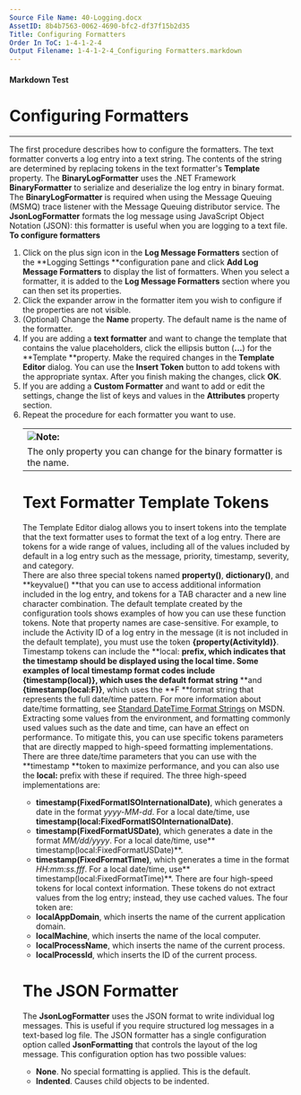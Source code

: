 ```yaml
---
Source File Name: 40-Logging.docx
AssetID: 8b4b7563-0062-4690-bfc2-df37f15b2d35
Title: Configuring Formatters
Order In ToC: 1-4-1-2-4
Output Filename: 1-4-1-2-4_Configuring Formatters.markdown
---
```


#### Markdown Test ####
# Configuring Formatters #
----------

The first procedure describes how to configure the formatters. The text formatter converts a log entry into a text string. The contents of the string are determined by replacing tokens in the text formatter's **Template** property. The **BinaryLogFormatter** uses the .NET Framework **BinaryFormatter** to serialize and deserialize the log entry in binary format. The **BinaryLogFormatter** is required when using the Message Queuing (MSMQ) trace listener with the Message Queuing distributor service. The **JsonLogFormatter** formats the log message using JavaScript Object Notation (JSON): this formatter is useful when you are logging to a text file.  
<a name="config_formatters" href="#" xmlns:xlink="http://www.w3.org/1999/xlink"><span /></a>**To configure formatters**

1. Click on the plus sign icon in the **Log Message Formatters** section of the **Logging Settings **configuration pane and click **Add Log Message Formatters** to display the list of formatters. When you select a formatter, it is added to the **Log Message Formatters** section where you can then set its properties. 
2. Click the expander arrow in the formatter item you wish to configure if the properties are not visible.
3. (Optional) Change the **Name** property. The default name is the name of the formatter.
4. If you are adding a **text formatter** and want to change the template that contains the value placeholders, click the ellipsis button (**…**) for the **Template **property. Make the required changes in the **Template Editor** dialog. You can use the **Insert Token** button to add tokens with the appropriate syntax. After you finish making the changes, click **OK**. 
5. If you are adding a **Custom Formatter** and want to add or edit the settings, change the list of keys and values in the **Attributes** property section.
6. Repeat the procedure for each formatter you want to use.<div class="alert" xmlns:dt="uuid:C2F41010-65B3-11d1-A29F-00AA00C14882" xmlns:xlink="http://www.w3.org/1999/xlink" xmlns:MSHelp="http://msdn.microsoft.com/mshelp"><table width="100%" cellspacing="0" cellpadding="0"><tr><th align="left"><img class="note" src="../local/note.gif" />Note:</th></tr><tr><td>The only property you can change for the binary formatter is the name.
</td></tr></table><p /></div>

# Text Formatter Template Tokens #
The Template Editor dialog allows you to insert tokens into the template that the text formatter uses to format the text of a log entry. There are tokens for a wide range of values, including all of the values included by default in a log entry such as the message, priority, timestamp, severity, and category.  
There are also three special tokens named **property()**, **dictionary()**, and **keyvalue() **that you can use to access additional information included in the log entry, and tokens for a TAB character and a new line character combination. The default template created by the configuration tools shows examples of how you can use these function tokens. Note that property names are case-sensitive. For example, to include the Activity ID of a log entry in the message (it is not included in the default template), you must use the token **{property(ActivityId)}**.   
Timestamp tokens can include the **local: **prefix, which indicates that the timestamp should be displayed using the local time. Some examples of local timestamp format codes include **{timestamp(local)}**, which uses the default format string** **and **{timestamp(local:F)}**, which uses the **F **format string that represents the full date/time pattern. For more information about date/time formatting, see <a href="http://msdn2.microsoft.com/en-us/library/az4se3k1.aspx" xmlns:dt="uuid:C2F41010-65B3-11d1-A29F-00AA00C14882" xmlns:xlink="http://www.w3.org/1999/xlink" xmlns:MSHelp="http://msdn.microsoft.com/mshelp">Standard DateTime Format Strings</a> on MSDN.  
Extracting some values from the environment, and formatting commonly used values such as the date and time, can have an effect on performance. To mitigate this, you can use specific tokens parameters that are directly mapped to high-speed formatting implementations. There are three date/time parameters that you can use with the **timestamp **token to maximize performance, and you can also use the **local:** prefix with these if required. The three high-speed implementations are:  
+ **timestamp(FixedFormatISOInternationalDate)**, which generates a date in the format <i>yyyy-MM-dd</i>. For a local date/time, use **timestamp(local:FixedFormatISOInternationalDate)**.
+ **timestamp(FixedFormatUSDate)**, which generates a date in the format <i>MM/dd/yyyy</i>. For a local date/time, use** timestamp(local:FixedFormatUSDate)**.
+ **timestamp(FixedFormatTime)**, which generates a time in the format <i>HH:mm:ss.fff</i>. For a local date/time, use** timestamp(local:FixedFormatTime)**.
There are four high-speed tokens for local context information. These tokens do not extract values from the log entry; instead, they use cached values. The four token are:  
+ **localAppDomain**, which inserts the name of the current application domain.
+ **localMachine**, which inserts the name of the local computer.
+ **localProcessName**, which inserts the name of the current process.
+ **localProcessId**, which inserts the ID of the current process.

# The JSON Formatter #
The **JsonLogFormatter** uses the JSON format to write individual log messages. This is useful if you require structured log messages in a text-based log file. The JSON formatter has a single configuration option called **JsonFormatting** that controls the layout of the log message. This configuration option has two possible values:  
+ **None**. No special formatting is applied. This is the default.
+ **Indented**. Causes child objects to be indented.

